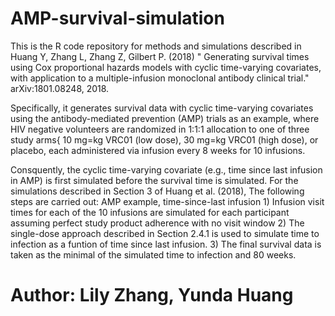 # AMP-survival-simulation
This is the R code repository for methods and simulations described in Huang Y, Zhang L, Zhang Z, Gilbert P. (2018) " Generating survival times using Cox proportional hazards models with cyclic time-varying covariates, with application to a multiple-infusion monoclonal antibody clinical trial." arXiv:1801.08248, 2018.

Specifically, it generates survival data with cyclic time-varying covariates using the antibody-mediated prevention (AMP) trials as an example, where HIV negative volunteers are randomized in 1:1:1 allocation to one of three study arms{ 10 mg=kg VRC01 (low dose), 30 mg=kg VRC01 (high dose), or placebo, each administered via infusion every 8 weeks for 10 infusions. 

Consquently, the cyclic time-varying covariate (e.g., time since last infusion in AMP) is first simulated before the survival time is simulated. For the simulations described in Section 3 of Huang et al. (2018), The following steps are carried out: AMP example, time-since-last infusion 
       1) Infusion visit times for each of the 10 infusions are simulated for each participant assuming 
          perfect study product adherence with no visit window
       2) The single-dose approach described in Section 2.4.1 is used to simulate time to infection as a 
         funtion of time since last infusion. 
       3) The final survival data is taken as the minimal of the simulated time to infection and 80 weeks. 

# Author: Lily Zhang, Yunda Huang
